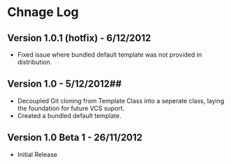 # Chnage Log #

## Version 1.0.1 (hotfix) - 6/12/2012 ##
 * Fixed issue where bundled default template was not provided in distribution.

## Version 1.0 - 5/12/2012##
 * Decoupled Git cloning from Template Class into a seperate class, laying the foundation for future VCS suport.
 * Created a bundled default template.

## Version 1.0 Beta 1 - 26/11/2012 ##
 * Initial Release
